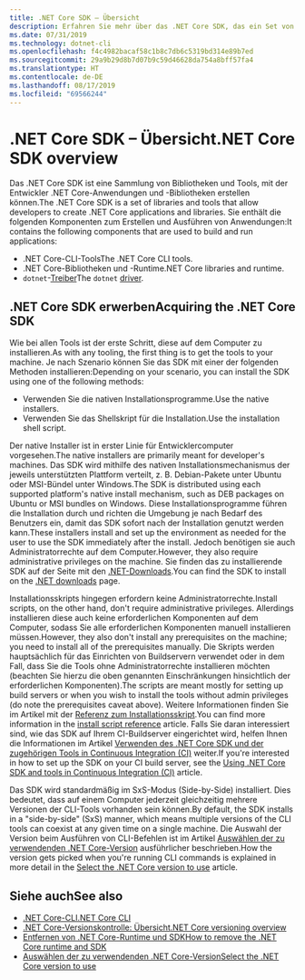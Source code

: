 ```yaml
---
title: .NET Core SDK – Übersicht
description: Erfahren Sie mehr über das .NET Core SDK, das ein Set von Bibliotheken und Tools zum Erstellen von .NET Core-Projekten ist.
ms.date: 07/31/2019
ms.technology: dotnet-cli
ms.openlocfilehash: f4c4982bacaf58c1b8c7db6c5319bd314e89b7ed
ms.sourcegitcommit: 29a9b29d8b7d07b9c59d46628da754a8bff57fa4
ms.translationtype: HT
ms.contentlocale: de-DE
ms.lasthandoff: 08/17/2019
ms.locfileid: "69566244"
---
```

# <a name="net-core-sdk-overview"></a><span data-ttu-id="5d9d1-103">.NET Core SDK – Übersicht</span><span class="sxs-lookup"><span data-stu-id="5d9d1-103">.NET Core SDK overview</span></span>

<span data-ttu-id="5d9d1-104">Das .NET Core SDK ist eine Sammlung von Bibliotheken und Tools, mit der Entwickler .NET Core-Anwendungen und -Bibliotheken erstellen können.</span><span class="sxs-lookup"><span data-stu-id="5d9d1-104">The .NET Core SDK is a set of libraries and tools that allow developers to create .NET Core applications and libraries.</span></span> <span data-ttu-id="5d9d1-105">Sie enthält die folgenden Komponenten zum Erstellen und Ausführen von Anwendungen:</span><span class="sxs-lookup"><span data-stu-id="5d9d1-105">It contains the following components that are used to build and run applications:</span></span>

- <span data-ttu-id="5d9d1-106">.NET Core-CLI-Tools</span><span class="sxs-lookup"><span data-stu-id="5d9d1-106">The .NET Core CLI tools.</span></span>
- <span data-ttu-id="5d9d1-107">.NET Core-Bibliotheken und -Runtime</span><span class="sxs-lookup"><span data-stu-id="5d9d1-107">.NET Core libraries and runtime.</span></span>
- <span data-ttu-id="5d9d1-108">`dotnet`-[Treiber](tools/index.md#driver)</span><span class="sxs-lookup"><span data-stu-id="5d9d1-108">The `dotnet` [driver](tools/index.md#driver).</span></span>

## <a name="acquiring-the-net-core-sdk"></a><span data-ttu-id="5d9d1-109">.NET Core SDK erwerben</span><span class="sxs-lookup"><span data-stu-id="5d9d1-109">Acquiring the .NET Core SDK</span></span>

<span data-ttu-id="5d9d1-110">Wie bei allen Tools ist der erste Schritt, diese auf dem Computer zu installieren.</span><span class="sxs-lookup"><span data-stu-id="5d9d1-110">As with any tooling, the first thing is to get the tools to your machine.</span></span> <span data-ttu-id="5d9d1-111">Je nach Szenario können Sie das SDK mit einer der folgenden Methoden installieren:</span><span class="sxs-lookup"><span data-stu-id="5d9d1-111">Depending on your scenario, you can install the SDK using one of the following methods:</span></span>

- <span data-ttu-id="5d9d1-112">Verwenden Sie die nativen Installationsprogramme.</span><span class="sxs-lookup"><span data-stu-id="5d9d1-112">Use the native installers.</span></span>
- <span data-ttu-id="5d9d1-113">Verwenden Sie das Shellskript für die Installation.</span><span class="sxs-lookup"><span data-stu-id="5d9d1-113">Use the installation shell script.</span></span>

<span data-ttu-id="5d9d1-114">Der native Installer ist in erster Linie für Entwicklercomputer vorgesehen.</span><span class="sxs-lookup"><span data-stu-id="5d9d1-114">The native installers are primarily meant for developer's machines.</span></span> <span data-ttu-id="5d9d1-115">Das SDK wird mithilfe des nativen Installationsmechanismus der jeweils unterstützten Plattform verteilt, z. B. Debian-Pakete unter Ubuntu oder MSI-Bündel unter Windows.</span><span class="sxs-lookup"><span data-stu-id="5d9d1-115">The SDK is distributed using each supported platform's native install mechanism, such as DEB packages on Ubuntu or MSI bundles on Windows.</span></span> <span data-ttu-id="5d9d1-116">Diese Installationsprogramme führen die Installation durch und richten die Umgebung je nach Bedarf des Benutzers ein, damit das SDK sofort nach der Installation genutzt werden kann.</span><span class="sxs-lookup"><span data-stu-id="5d9d1-116">These installers install and set up the environment as needed for the user to use the SDK immediately after the install.</span></span> <span data-ttu-id="5d9d1-117">Jedoch benötigen sie auch Administratorrechte auf dem Computer.</span><span class="sxs-lookup"><span data-stu-id="5d9d1-117">However, they also require administrative privileges on the machine.</span></span> <span data-ttu-id="5d9d1-118">Sie finden das zu installierende SDK auf der Seite mit den [.NET-Downloads](https://dotnet.microsoft.com/download).</span><span class="sxs-lookup"><span data-stu-id="5d9d1-118">You can find the SDK to install on the [.NET downloads](https://dotnet.microsoft.com/download) page.</span></span>

<span data-ttu-id="5d9d1-119">Installationsskripts hingegen erfordern keine Administratorrechte.</span><span class="sxs-lookup"><span data-stu-id="5d9d1-119">Install scripts, on the other hand, don't require administrative privileges.</span></span> <span data-ttu-id="5d9d1-120">Allerdings installieren diese auch keine erforderlichen Komponenten auf dem Computer, sodass Sie alle erforderlichen Komponenten manuell installieren müssen.</span><span class="sxs-lookup"><span data-stu-id="5d9d1-120">However, they also don't install any prerequisites on the machine; you need to install all of the prerequisites manually.</span></span> <span data-ttu-id="5d9d1-121">Die Skripts werden hauptsächlich für das Einrichten von Buildservern verwendet oder in dem Fall, dass Sie die Tools ohne Administratorrechte installieren möchten (beachten Sie hierzu die oben genannten Einschränkungen hinsichtlich der erforderlichen Komponenten).</span><span class="sxs-lookup"><span data-stu-id="5d9d1-121">The scripts are meant mostly for setting up build servers or when you wish to install the tools without admin privileges (do note the prerequisites caveat above).</span></span> <span data-ttu-id="5d9d1-122">Weitere Informationen finden Sie im Artikel mit der [Referenz zum Installationsskript](tools/dotnet-install-script.md).</span><span class="sxs-lookup"><span data-stu-id="5d9d1-122">You can find more information in the [install script reference](tools/dotnet-install-script.md) article.</span></span> <span data-ttu-id="5d9d1-123">Falls Sie daran interessiert sind, wie das SDK auf Ihrem CI-Buildserver eingerichtet wird, helfen Ihnen die Informationen im Artikel [Verwenden des .NET Core SDK und der zugehörigen Tools in Continuous Integration (CI)](tools/using-ci-with-cli.md) weiter.</span><span class="sxs-lookup"><span data-stu-id="5d9d1-123">If you're interested in how to set up the SDK on your CI build server, see the [Using .NET Core SDK and tools in Continuous Integration (CI)](tools/using-ci-with-cli.md) article.</span></span>

<span data-ttu-id="5d9d1-124">Das SDK wird standardmäßig im SxS-Modus (Side-by-Side) installiert. Dies bedeutet, dass auf einem Computer jederzeit gleichzeitig mehrere Versionen der CLI-Tools vorhanden sein können.</span><span class="sxs-lookup"><span data-stu-id="5d9d1-124">By default, the SDK installs in a "side-by-side" (SxS) manner, which means multiple versions of the CLI tools can coexist at any given time on a single machine.</span></span> <span data-ttu-id="5d9d1-125">Die Auswahl der Version beim Ausführen von CLI-Befehlen ist im Artikel [Auswählen der zu verwendenden .NET Core-Version](versions/selection.md) ausführlicher beschrieben.</span><span class="sxs-lookup"><span data-stu-id="5d9d1-125">How the version gets picked when you're running CLI commands is explained in more detail in the [Select the .NET Core version to use](versions/selection.md) article.</span></span>

## <a name="see-also"></a><span data-ttu-id="5d9d1-126">Siehe auch</span><span class="sxs-lookup"><span data-stu-id="5d9d1-126">See also</span></span>

- [<span data-ttu-id="5d9d1-127">.NET Core-CLI</span><span class="sxs-lookup"><span data-stu-id="5d9d1-127">.NET Core CLI</span></span>](tools/index.md)
- [<span data-ttu-id="5d9d1-128">.NET Core-Versionskontrolle: Übersicht</span><span class="sxs-lookup"><span data-stu-id="5d9d1-128">.NET Core versioning overview</span></span>](versions/index.md)
- [<span data-ttu-id="5d9d1-129">Entfernen von .NET Core-Runtime und SDK</span><span class="sxs-lookup"><span data-stu-id="5d9d1-129">How to remove the .NET Core runtime and SDK</span></span>](versions/remove-runtime-sdk-versions.md)
- [<span data-ttu-id="5d9d1-130">Auswählen der zu verwendenden .NET Core-Version</span><span class="sxs-lookup"><span data-stu-id="5d9d1-130">Select the .NET Core version to use</span></span>](versions/selection.md)
